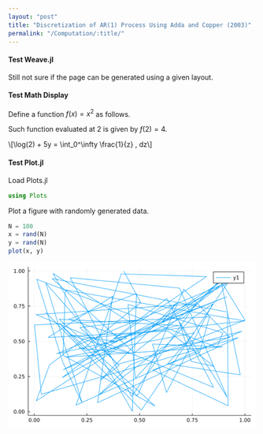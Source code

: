 ```yaml
---
layout: "post"
title: "Discretization of AR(1) Process Using Adda and Copper (2003)"
permalink: "/Computation/:title/"
---
```



#### Test Weave.jl

Still not sure if the page can be generated using a given layout.

#### Test Math Display

Define a function $f(x) = x^2$ as follows.




Such function evaluated at 2 is given by $f(2) = 4$.

\\[\log(2) + 5y = \int_0^\infty \frac{1}{z} \, dz\\]

#### Test Plot.jl

Load Plots.jl

```julia
using Plots
```




Plot a figure with randomly generated data.

```julia
N = 100
x = rand(N)
y = rand(N)
plot(x, y)
```

![](/assets/figures/2021-08-04-discretization-of-AR(1)-process-using-Adda-and-Cooper-(2003)_3_1.png)
